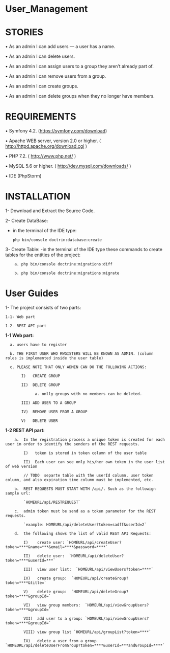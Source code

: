 # User_Management

STORIES
============
• As an admin I can add users — a user has a name.

• As an admin I can delete users.

• As an admin I can assign users to a group they aren’t already part of.

• As an admin I can remove users from a group.

• As an admin I can create groups.

• As an admin I can delete groups when they no longer have members.

REQUIREMENTS
============
• Symfony 4.2. (https://symfony.com/download)

• Apache WEB server, version 2.0 or higher. ( http://httpd.apache.org/download.cgi )

• PHP 7.2. ( http://www.php.net/ )

• MySQL 5.6 or higher. ( http://dev.mysql.com/downloads/ )

• IDE (PhpStorm)

INSTALLATION
============
1- Download and Extract the Source Code.

2- Create DataBase:
   - in the terminal of the IDE type:
   
      `php bin/console doctrin:database:create`

3- Create Table:
    -in the terminal of the IDE type these commands to create tables for the entities of the project:
    
        a. php bin/console doctrine:migrations:diff
        
        b. php bin/console doctrine:migrations:migrate
        
User Guides
============
1- The project consists of two parts: 

    1-1- Web part
  
    1-2- REST API part

**1-1 Web part:**
      
      a. users have to register 
      
      b. THE FIRST USER WHO RWGISTERS WILL BE KNOWN AS ADMIN. (column roles is implemented inside the user table)
      
      c. PLEASE NOTE THAT ONLY ADMIN CAN DO THE FOLLOWING ACTIONS:
      
           I)   CREATE GROUP 

           II)  DELETE GROUP
           
                 a. onlly groups with no members can be deleted.

           III) ADD USER TO A GROUP

           IV)  REMOVE USER FROM A GROUP

           V)   DELETE USER
        
 **1-2 REST API part:**  
      
        a.  In the registration process a unique token is created for each user in order to identify the senders of the REST requests.
        
            I)   token is stored in token column of the user table 
            
            II)  Each user can see only his/her own token in the user list of web version
            
            // TODO  separte table with the userId column, user token column, and also expiration time column must be implemented, etc.
        
        b.  REST REQUESTS MUST START WITH /api/. Such as the followign sample url:
        
            `HOMEURL/api/RESTREQUEST`
            
        c.  admin token must be send as a token parameter for the REST requests. 
        
            `example: HOMEURL/api/deleteUser?token=sadff&userId=2`
            
        d.  the following shows the list of valid REST API Requests:
        
            I)    create user: `HOMEURL/api/createUser?token=****&name=***&email=****&password=****`
            
            II)   delete user:  `HOMEURL/api/deleteUser?token=****&userId=***`
            
            III)  view user list:  `HOMEURL/api/viewUsers?token=****`
            
            IV)   create group:  `HOMEURL/api/createGroup?token=****&title=`
            
            V)    delete group:  `HOMEURL/api/deleteGroup?token=****&groupId=`
            
            VI)   view group members:  `HOMEURL/api/viewGroupUsers?token=****&groupId=` 
            
            VII)  add user to a group: `HOMEURL/api/viewGroupUsers?token=****&groupId=` 
            
            VIII) view group list `HOMEURL/api/groupList?token=****` 
            
            IX)   delete a user from a group  `HOMEURL/api/deleteUserFromGroup?token=****&userId=***andGroupId=****` 
        

  

